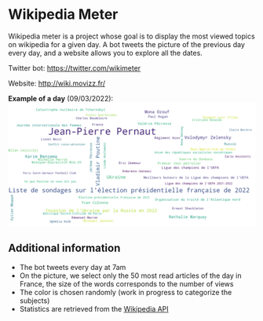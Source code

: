 # Wikipedia Meter

Wikipedia meter is a project whose goal is to display the most viewed topics on wikipedia for a given day. A bot tweets the picture of the previous day every day, and a website allows you to explore all the dates.

Twitter bot: https://twitter.com/wikimeter

Website: http://wiki.movizz.fr/


**Example of a day** (09/03/2022):
![Example wordcloud](assets/images/example.png)



## Additional information
- The bot tweets every day at 7am
- On the picture, we select only the 50 most read articles of the day in France, the size of the words corresponds to the number of views
- The color is chosen randomly (work in progress to categorize the subjects)
- Statistics are retrieved from the [Wikipedia API](https://wikitech.wikimedia.org/wiki/Analytics/AQS/Pageviews)
